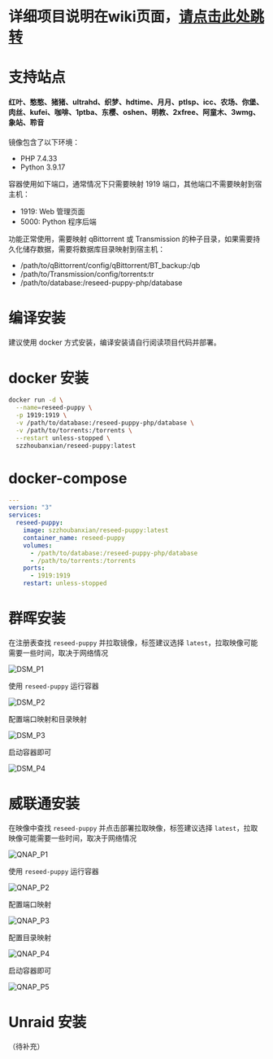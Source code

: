 # 详细项目说明在wiki页面，[请点击此处跳转](https://github.com/Reseed-Puppy/Reseed-Puppy/wiki/%E5%AE%89%E8%A3%85%E6%8C%87%E5%BC%95)
# 支持站点
#### 红叶、憨憨、猪猪、ultrahd、织梦、hdtime、月月、ptlsp、icc、农场、你堡、肉丝、kufei、咖啡、1ptba、东樱、oshen、明教、2xfree、阿童木、3wmg、象站、聆音
镜像包含了以下环境：

- PHP 7.4.33
- Python 3.9.17

容器使用如下端口，通常情况下只需要映射 1919 端口，其他端口不需要映射到宿主机：

- 1919: Web 管理页面
- 5000: Python 程序后端

功能正常使用，需要映射 qBittorrent 或 Transmission 的种子目录，如果需要持久化储存数据，需要将数据库目录映射到宿主机：

- /path/to/qBittorrent/config/qBittorrent/BT_backup:/qb
- /path/to/Transmission/config/torrents:tr
- /path/to/database:/reseed-puppy-php/database

# 编译安装

建议使用 docker 方式安装，编译安装请自行阅读项目代码并部署。

# docker 安装

```bash
docker run -d \
  --name=reseed-puppy \
  -p 1919:1919 \
  -v /path/to/database:/reseed-puppy-php/database \
  -v /path/to/torrents:/torrents \
  --restart unless-stopped \
  szzhoubanxian/reseed-puppy:latest
```

# docker-compose

```yaml
---
version: "3"
services:
  reseed-puppy:
    image: szzhoubanxian/reseed-puppy:latest
    container_name: reseed-puppy
    volumes:
      - /path/to/database:/reseed-puppy-php/database
      - /path/to/torrents:/torrents
    ports:
      - 1919:1919
    restart: unless-stopped
```

# 群晖安装

在注册表查找 `reseed-puppy` 并拉取镜像，标签建议选择 `latest`，拉取映像可能需要一些时间，取决于网络情况

![DSM_P1](../../wiki/image/DSM_P1.png)

使用 `reseed-puppy` 运行容器

![DSM_P2](../../wiki/image/DSM_P2.png)

配置端口映射和目录映射

![DSM_P3](../../wiki/image/DSM_P3.png)

启动容器即可

![DSM_P4](../../wiki/image/DSM_P4.png)

# 威联通安装

在映像中查找 `reseed-puppy` 并点击部署拉取映像，标签建议选择 `latest`，拉取映像可能需要一些时间，取决于网络情况

![QNAP_P1](../../wiki/image/QNAP_P1.png)

使用 `reseed-puppy` 运行容器

![QNAP_P2](../../wiki/image/QNAP_P2.png)

配置端口映射

![QNAP_P3](../../wiki/image/QNAP_P3.png)

配置目录映射

![QNAP_P4](../../wiki/image/QNAP_P4.png)

启动容器即可

![QNAP_P5](../../wiki/image/QNAP_P5.png)

# Unraid 安装

（待补充）
